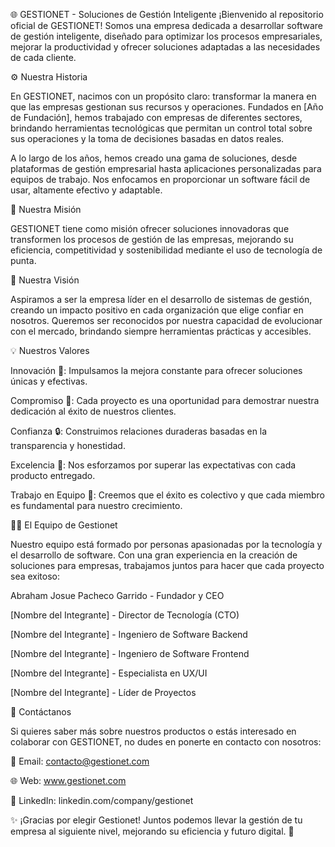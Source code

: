 🌐 GESTIONET - Soluciones de Gestión Inteligente
¡Bienvenido al repositorio oficial de GESTIONET! Somos una empresa dedicada a desarrollar software de gestión inteligente, diseñado para optimizar los procesos empresariales, mejorar la productividad y ofrecer soluciones adaptadas a las necesidades de cada cliente.

⚙️ Nuestra Historia

En GESTIONET, nacimos con un propósito claro: transformar la manera en que las empresas gestionan sus recursos y operaciones. Fundados en [Año de Fundación], hemos trabajado con empresas de diferentes sectores, brindando herramientas tecnológicas que permitan un control total sobre sus operaciones y la toma de decisiones basadas en datos reales.

A lo largo de los años, hemos creado una gama de soluciones, desde plataformas de gestión empresarial hasta aplicaciones personalizadas para equipos de trabajo. Nos enfocamos en proporcionar un software fácil de usar, altamente efectivo y adaptable.

🔑 Nuestra Misión

GESTIONET tiene como misión ofrecer soluciones innovadoras que transformen los procesos de gestión de las empresas, mejorando su eficiencia, competitividad y sostenibilidad mediante el uso de tecnología de punta.

🎯 Nuestra Visión

Aspiramos a ser la empresa líder en el desarrollo de sistemas de gestión, creando un impacto positivo en cada organización que elige confiar en nosotros. Queremos ser reconocidos por nuestra capacidad de evolucionar con el mercado, brindando siempre herramientas prácticas y accesibles.

💡 Nuestros Valores

Innovación 🚀: Impulsamos la mejora constante para ofrecer soluciones únicas y efectivas.

Compromiso 🤝: Cada proyecto es una oportunidad para demostrar nuestra dedicación al éxito de nuestros clientes.

Confianza 🔒: Construimos relaciones duraderas basadas en la transparencia y honestidad.

Excelencia 🌟: Nos esforzamos por superar las expectativas con cada producto entregado.

Trabajo en Equipo 👥: Creemos que el éxito es colectivo y que cada miembro es fundamental para nuestro crecimiento.

👨‍💻 El Equipo de Gestionet

Nuestro equipo está formado por personas apasionadas por la tecnología y el desarrollo de software. Con una gran experiencia en la creación de soluciones para empresas, trabajamos juntos para hacer que cada proyecto sea exitoso:

Abraham Josue Pacheco Garrido - Fundador y CEO

[Nombre del Integrante] - Director de Tecnología (CTO)

[Nombre del Integrante] - Ingeniero de Software Backend

[Nombre del Integrante] - Ingeniero de Software Frontend

[Nombre del Integrante] - Especialista en UX/UI

[Nombre del Integrante] - Líder de Proyectos

📣 Contáctanos

Si quieres saber más sobre nuestros productos o estás interesado en colaborar con GESTIONET, no dudes en ponerte en contacto con nosotros:

📧 Email: contacto@gestionet.com

🌐 Web: www.gestionet.com

📱 LinkedIn: linkedin.com/company/gestionet

✨ ¡Gracias por elegir Gestionet! Juntos podemos llevar la gestión de tu empresa al siguiente nivel, mejorando su eficiencia y futuro digital. 🚀
